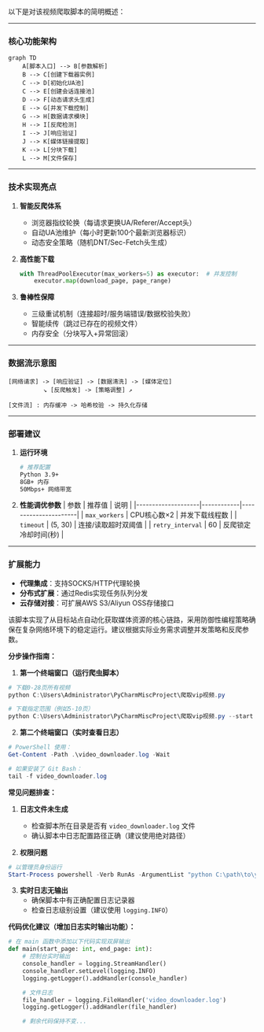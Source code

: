 以下是对该视频爬取脚本的简明概述：

---

### **核心功能架构**
```mermaid
graph TD
    A[脚本入口] --> B[参数解析]
    B --> C[创建下载器实例]
    C --> D[初始化UA池]
    C --> E[创建会话连接池]
    D --> F[动态请求头生成]
    E --> G[并发下载控制]
    G --> H[数据请求模块]
    H --> I[反爬检测]
    I --> J[响应验证]
    J --> K[媒体链接提取]
    K --> L[分块下载]
    L --> M[文件保存]
```

---

### **技术实现亮点**
1. **智能反爬体系**
   - 浏览器指纹轮换（每请求更换UA/Referer/Accept头）
   - 自动UA池维护（每小时更新100个最新浏览器标识）
   - 动态安全策略（随机DNT/Sec-Fetch头生成）

2. **高性能下载**
   ```python
   with ThreadPoolExecutor(max_workers=5) as executor:  # 并发控制
       executor.map(download_page, page_range)
   ```

3. **鲁棒性保障**
   - 三级重试机制（连接超时/服务端错误/数据校验失败）
   - 智能续传（跳过已存在的视频文件）
   - 内存安全（分块写入+异常回滚）

---

### **数据流示意图**
```
[网络请求] -> [响应验证] -> [数据清洗] -> [媒体定位] 
          ↘ [反爬触发] -> [策略调整] ↗
          
[文件流] : 内存缓冲 -> 哈希校验 -> 持久化存储
```

---

### **部署建议**
1. **运行环境**
   ```bash
   # 推荐配置
   Python 3.9+ 
   8GB+ 内存
   50Mbps+ 网络带宽
   ```

2. **性能调优参数**
   | 参数                | 推荐值      | 说明                  |
   |--------------------|------------|----------------------|
   | `max_workers`      | CPU核心数×2 | 并发下载线程数        |
   | `timeout`          | (5, 30)    | 连接/读取超时双阈值   |
   | `retry_interval`   | 60         | 反爬锁定冷却时间(秒)  |

---

### **扩展能力**
- **代理集成**：支持SOCKS/HTTP代理轮换
- **分布式扩展**：通过Redis实现任务队列分发
- **云存储对接**：可扩展AWS S3/Aliyun OSS存储接口

该脚本实现了从目标站点自动化获取媒体资源的核心链路，采用防御性编程策略确保在复杂网络环境下的稳定运行。建议根据实际业务需求调整并发策略和反爬参数。

**分步操作指南：**

1. **第一个终端窗口（运行爬虫脚本）**
```powershell
# 下载0-28页所有视频
python C:\Users\Administrator\PyCharmMiscProject\爬取vip视频.py

# 下载指定范围（例如5-10页）
python C:\Users\Administrator\PyCharmMiscProject\爬取vip视频.py --start 5 --end 10
```

2. **第二个终端窗口（实时查看日志）**
```powershell
# PowerShell 使用：
Get-Content -Path .\video_downloader.log -Wait

# 如果安装了 Git Bash：
tail -f video_downloader.log
```

**常见问题排查：**

1. **日志文件未生成**
   - 检查脚本所在目录是否有 `video_downloader.log` 文件
   - 确认脚本中日志配置路径正确（建议使用绝对路径）

2. **权限问题**
```powershell
# 以管理员身份运行
Start-Process powershell -Verb RunAs -ArgumentList "python C:\path\to\your_script.py"
```

3. **实时日志无输出**
   - 确保脚本中有正确配置日志记录器
   - 检查日志级别设置（建议使用 `logging.INFO`）

**代码优化建议（增加日志实时输出功能）：**

```python
# 在 main 函数中添加以下代码实现双屏输出
def main(start_page: int, end_page: int):
    # 控制台实时输出
    console_handler = logging.StreamHandler()
    console_handler.setLevel(logging.INFO)
    logging.getLogger().addHandler(console_handler)

    # 文件日志
    file_handler = logging.FileHandler('video_downloader.log')
    logging.getLogger().addHandler(file_handler)

    # 剩余代码保持不变...
```
